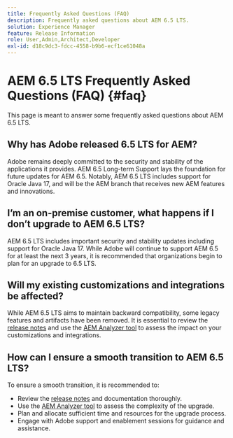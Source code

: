 ```yaml
---
title: Frequently Asked Questions (FAQ)
description: Frequently asked questions about AEM 6.5 LTS.
solution: Experience Manager
feature: Release Information
role: User,Admin,Architect,Developer
exl-id: d18c9dc3-fdcc-4558-b9b6-ecf1ce61048a
---
```

# AEM 6.5 LTS Frequently Asked Questions (FAQ) {#faq}

This page is meant to answer some frequently asked questions about AEM 6.5 LTS.

## Why has Adobe released 6.5 LTS for AEM? 

Adobe remains deeply committed to the security and stability of the applications it provides. AEM 6.5 Long-term Support lays the foundation for future updates for AEM 6.5. Notably, AEM 6.5 LTS includes support for Oracle Java 17, and will be the AEM branch that receives new AEM features and innovations. 

## I’m an on-premise customer, what happens if I don’t upgrade to AEM 6.5 LTS?

AEM 6.5 LTS includes important security and stability updates including support for Oracle Java 17. While Adobe will continue to support AEM 6.5 for at least the next 3 years, it is recommended that organizations begin to plan for an upgrade to 6.5 LTS. 

## Will my existing customizations and integrations be affected?

While AEM 6.5 LTS aims to maintain backward compatibility, some legacy features and artifacts have been removed. 
It is essential to review the [release notes](/help/release-notes/release-notes.md#deprecated-and-removed-features) and use the [AEM Analyzer tool](/help/sites-deploying/aem-analyzer.md) to assess the impact on your customizations and integrations.

## How can I ensure a smooth transition to AEM 6.5 LTS?

To ensure a smooth transition, it is recommended to: 

* Review the [release notes](/help/release-notes/release-notes.md) and documentation thoroughly. 
* Use the [AEM Analyzer tool](/help/sites-deploying/aem-analyzer.md) to assess the complexity of the upgrade. 
* Plan and allocate sufficient time and resources for the upgrade process. 
* Engage with Adobe support and enablement sessions for guidance and assistance.
